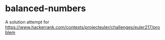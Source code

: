 # balanced-numbers
A solution attempt for https://www.hackerrank.com/contests/projecteuler/challenges/euler217/problem 
